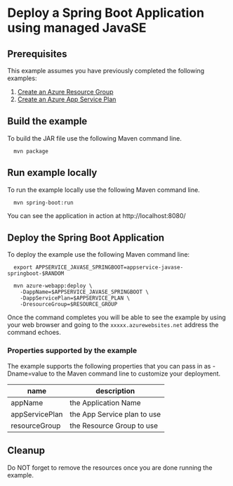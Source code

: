 
# Deploy a Spring Boot Application using managed JavaSE

## Prerequisites

This example assumes you have previously completed the following examples:

1. [Create an Azure Resource Group](../../group/create/)
1. [Create an Azure App Service Plan](../../appservice/create-plan/)

<!-- workflow.cron(0 4 * * 1) -->
<!-- workflow.include(../create-plan/README.md) -->

## Build the example

To build the JAR file use the following Maven command line.

<!-- workflow.run() 

cd appservice/javase-springboot

  -->


````shell
  mvn package
````

## Run example locally

To run the example locally use the following Maven command line.

<!-- workflow.skip() -->
````shell
  mvn spring-boot:run
````

You can see the application in action at http://localhost:8080/

## Deploy the Spring Boot Application

To deploy the example use the following Maven command line:

````shell
  export APPSERVICE_JAVASE_SPRINGBOOT=appservice-javase-springboot-$RANDOM

  mvn azure-webapp:deploy \
    -DappName=$APPSERVICE_JAVASE_SPRINGBOOT \
    -DappServicePlan=$APPSERVICE_PLAN \
    -DresourceGroup=$RESOURCE_GROUP
````

<!-- workflow.run()

cd ../..

  -->

Once the command completes you will be able to see the example by using your 
web browser and going to the ```xxxxx.azurewebsites.net``` address the command
echoes.

<!-- workflow.directOnly() 

export RESULT=$(az webapp show --resource-group $RESOURCE_GROUP --name $APPSERVICE_JAVASE_SPRINGBOOT --output tsv --query state)
if [[ "$RESULT" != Running ]]; then
  echo 'Web application is NOT running'
  az group delete --name $RESOURCE_GROUP --yes || true
  exit 1
fi

export URL=https://$(az webapp show --resource-group $RESOURCE_GROUP --name $APPSERVICE_JAVASE_SPRINGBOOT --output tsv --query defaultHostName)
export RESULT=$(curl $URL)

az group delete --name $RESOURCE_GROUP --yes || true

if [[ "$RESULT" != *"Hello World"* ]]; then
  echo "Response did not contain 'Hello World'"
  exit 1
fi

  -->

### Properties supported by the example

The example supports the following properties that you can pass in as
-Dname=value to the Maven command line to customize your deployment.

| name                   | description                  |
|------------------------|------------------------------|
| appName                | the Application Name         |
| appServicePlan         | the App Service plan to use  |
| resourceGroup          | the Resource Group to use    |

## Cleanup

Do NOT forget to remove the resources once you are done running the example.
